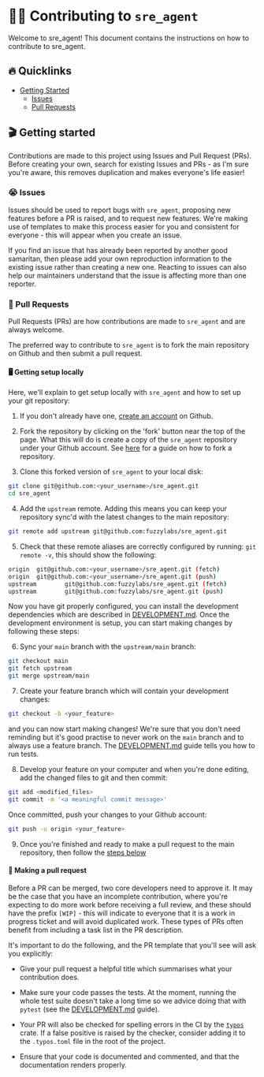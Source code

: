 # 🧑‍💻 Contributing to `sre_agent`

Welcome to sre_agent! This document contains the instructions on how to contribute to sre_agent.

## 🔥 Quicklinks

* [Getting Started](#getting-started)
  * [Issues](#issues)
  * [Pull Requests](#pull-requests)

## 🎬 Getting started

Contributions are made to this project using Issues and Pull Request (PRs). Before creating your own, search for existing Issues and PRs - as I'm sure you're aware, this removes duplication and makes everyone's life easier!

### 😭 Issues

Issues should be used to report bugs with `sre_agent`, proposing new features before a PR is raised, and to request new features. We're making use of templates to make this process easier for you and consistent for everyone - this will appear when you create an issue.

If you find an issue that has already been reported by another good samaritan, then please add your own reproduction information to the existing issue rather than creating a new one. Reacting to issues can also help our maintainers understand that the issue is affecting more than one reporter.

### 🎫 Pull Requests

Pull Requests (PRs) are how contributions are made to `sre_agent` and are always welcome.

The preferred way to contribute to `sre_agent` is to fork the main repository on Github and then submit a pull request.

#### 🖥️ Getting setup locally

Here, we'll explain to get setup locally with `sre_agent` and how to set up your git repository:

1. If you don't already have one, [create an account](https://github.com/join) on Github.

2. Fork the repository by clicking on the 'fork' button near the top of the page. What this will do is create a copy of the `sre_agent` repository under your Github account. See [here](https://help.github.com/articles/fork-a-repo/) for a guide on how to fork a repository.

3. Clone this forked version of `sre_agent` to your local disk:

```bash
git clone git@github.com:<your_username>/sre_agent.git
cd sre_agent
```

4. Add the `upstream` remote. Adding this means you can keep your repository sync'd with the latest changes to the main repository:

```bash
git remote add upstream git@github.com:fuzzylabs/sre_agent.git
```

5. Check that these remote aliases are correctly configured by running: `git remote -v`, this should show the following:

```bash
origin  git@github.com:<your_username>/sre_agent.git (fetch)
origin  git@github.com:<your_username>/sre_agent.git (push)
upstream        git@github.com:fuzzylabs/sre_agent.git (fetch)
upstream        git@github.com:fuzzylabs/sre_agent.git (push)
```

Now you have git properly configured, you can install the development dependencies which are described in [DEVELOPMENT.md](https://github.com/fuzzylabs/sre_agent/blob/main/DEVELOPMENT.md). Once the development environment is setup, you can start making changes by following these steps:

6. Sync your `main` branch with the `upstream/main` branch:

```bash
git checkout main
git fetch upstream
git merge upstream/main
```

7. Create your feature branch which will contain your development changes:

```bash
git checkout -b <your_feature>
```

and you can now start making changes! We're sure that you don't need reminding but it's good practise to never work on the `main` branch and to always use a feature branch. The [DEVELOPMENT.md](https://github.com/fuzzylabs/sre_agent/blob/main/DEVELOPMENT.md) guide tells you how to run tests.

8. Develop your feature on your computer and when you're done editing, add the changed files to git and then commit:

```bash
git add <modified_files>
git commit -m '<a meaningful commit message>'
```

Once committed, push your changes to your Github account:

```bash
git push -u origin <your_feature>
```

9. Once you're finished and ready to make a pull request to the main repository, then follow the [steps below](#🤔-making-a-pull-request)

#### 🤔 Making a pull request

Before a PR can be merged, two core developers need to approve it. It may be the case that you have an incomplete contribution, where you're expecting to do more work before receiving a full review, and these should have the prefix `[WIP]` - this will indicate to everyone that it is a work in progress ticket and will avoid duplicated work. These types of PRs often benefit from including a task list in the PR description.

It's important to do the following, and the PR template that you'll see will ask you explicitly:

* Give your pull request a helpful title which summarises what your contribution does.

* Make sure your code passes the tests. At the moment, running the whole test suite doesn't take a long time so we advice doing that with `pytest` (see the [DEVELOPMENT.md](https://github.com/fuzzylabs/sre_agent/blob/main/DEVELOPMENT.md) guide).

* Your PR will also be checked for spelling errors in the CI by the [`typos`](https://github.com/crate-ci/typos) crate. If a false positive is raised by the checker, consider adding it to the `.typos.toml` file in the root of the project.

* Ensure that your code is documented and commented, and that the documentation renders properly.
